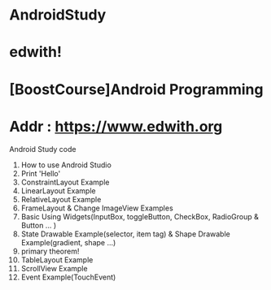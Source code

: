 # AndroidStudy
# edwith!
# [BoostCourse]Android Programming
# Addr : https://www.edwith.org 


Android Study code

1. How to use Android Studio
2. Print 'Hello'
3. ConstraintLayout Example
4. LinearLayout Example
5. RelativeLayout Example
6. FrameLayout & Change ImageView Examples
7. Basic Using Widgets(InputBox, toggleButton, CheckBox, RadioGroup & Button ... )
8. State Drawable Example(selector, item tag) & Shape Drawable Example(gradient, shape ...)
9. primary theorem!
10. TableLayout Example
11. ScrollView Example
12. Event Example(TouchEvent)
